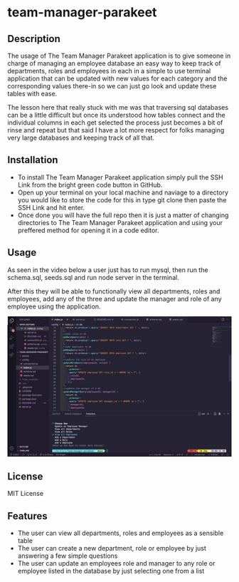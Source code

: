 # team-manager-parakeet

## Description

The usage of The Team Manager Parakeet application is to give someone in charge of managing an employee database an easy way to keep track of departments, roles and employees in each in a simple to use terminal application that can be updated with new values for each category and the corresponding values there-in so we can just go look and update these tables with ease.

The lesson here that really stuck with me was that traversing sql databases can be a little difficult but once its understood how tables connect and the individual columns in each get selected the process just becomes a bit of rinse and repeat but that said I have a lot more respect for folks managing very large databases and keeping track of all that.

## Installation

- To install The Team Manager Parakeet application simply pull the SSH Link from the bright green code button in GitHub.
- Open up your terminal on your local machine and naviage to a directory you would like to store the code for this in type git clone then paste the SSH Link and hit enter.
- Once done you will have the full repo then it is just a matter of changing directories to The Team Manager Parakeet application and using your preffered method for opening it in a code editor.

## Usage

As seen in the video below a user just has to run mysql, then run the schema.sql, seeds.sql and run node server in the terminal.

After this they will be able to functionally view all departments, roles and employees, add any of the three and update the manager and role of any employee using the application.

[![Watch the video](./assets/employee.png)](https://drive.google.com/file/d/1DYxfje6TeeZzOhwy2Q7g7kW-QWw-srbj/view)

## License

MIT License

## Features

- The user can view all departments, roles and employees as a sensible table 
- The user can create a new department, role or employee by just answering a few simple questions
- The user can update an employees role and manager to any role or employee listed in the database by just selecting one from a list